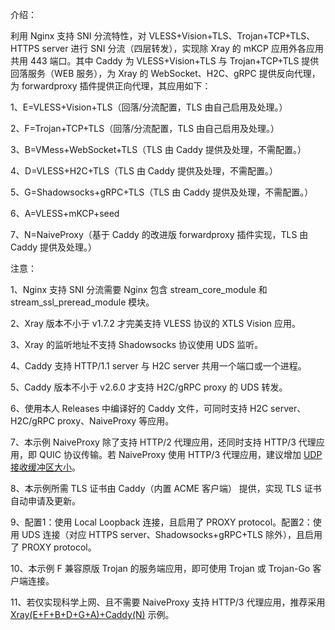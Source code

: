 介绍：

利用 Nginx 支持 SNI 分流特性，对 VLESS+Vision+TLS、Trojan+TCP+TLS、HTTPS server 进行 SNI 分流（四层转发），实现除 Xray 的 mKCP 应用外各应用共用 443 端口。其中 Caddy 为 VLESS+Vision+TLS 与 Trojan+TCP+TLS 提供回落服务（WEB 服务），为 Xray 的 WebSocket、H2C、gRPC 提供反向代理，为 forwardproxy 插件提供正向代理，其应用如下：

1、E=VLESS+Vision+TLS（回落/分流配置，TLS 由自己启用及处理。）

2、F=Trojan+TCP+TLS（回落/分流配置，TLS 由自己启用及处理。）

3、B=VMess+WebSocket+TLS（TLS 由 Caddy 提供及处理，不需配置。）

4、D=VLESS+H2C+TLS（TLS 由 Caddy 提供及处理，不需配置。）

5、G=Shadowsocks+gRPC+TLS（TLS 由 Caddy 提供及处理，不需配置。）

6、A=VLESS+mKCP+seed

7、N=NaiveProxy（基于 Caddy 的改进版 forwardproxy 插件实现，TLS 由 Caddy 提供及处理。）

注意：

1、Nginx 支持 SNI 分流需要 Nginx 包含 stream_core_module 和 stream_ssl_preread_module 模块。

2、Xray 版本不小于 v1.7.2 才完美支持 VLESS 协议的 XTLS Vision 应用。

3、Xray 的监听地址不支持 Shadowsocks 协议使用 UDS 监听。

4、Caddy 支持 HTTP/1.1 server 与 H2C server 共用一个端口或一个进程。

5、Caddy 版本不小于 v2.6.0 才支持 H2C/gRPC proxy 的 UDS 转发。

6、使用本人 Releases 中编译好的 Caddy 文件，可同时支持 H2C server、H2C/gRPC proxy、NaiveProxy 等应用。

7、本示例 NaiveProxy 除了支持 HTTP/2 代理应用，还同时支持 HTTP/3 代理应用，即 QUIC 协议传输。若 NaiveProxy 使用 HTTP/3 代理应用，建议增加 [UDP 接收缓冲区大小](https://github.com/lucas-clemente/quic-go/wiki/UDP-Receive-Buffer-Size)。

8、本示例所需 TLS 证书由 Caddy（内置 ACME 客户端） 提供，实现 TLS 证书自动申请及更新。

9、配置1：使用 Local Loopback 连接，且启用了 PROXY protocol。配置2：使用 UDS 连接（对应 HTTPS server、Shadowsocks+gRPC+TLS 除外），且启用了 PROXY protocol。

10、本示例 F 兼容原版 Trojan 的服务端应用，即可使用 Trojan 或 Trojan-Go 客户端连接。

11、若仅实现科学上网、且不需要 NaiveProxy 支持 HTTP/3 代理应用，推荐采用 [Xray(E+F+B+D+G+A)+Caddy(N)](https://github.com/lxhao61/integrated-examples/tree/main/Xray(E%2BF%2BB%2BD%2BG%2BA)%2BCaddy(N)) 示例。
